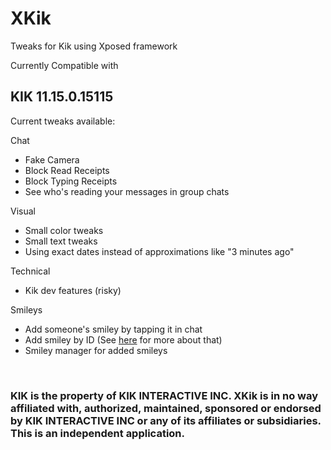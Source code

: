 # XKik
Tweaks for Kik using Xposed framework


Currently Compatible with <h2>KIK 11.15.0.15115</h2>

Current tweaks available:

Chat
* Fake Camera
* Block Read Receipts
* Block Typing Receipts
* See who's reading your messages in group chats

Visual
* Small color tweaks
* Small text tweaks
* Using exact dates instead of approximations like "3 minutes ago"

Technical
* Kik dev features (risky)

Smileys
* Add someone's smiley by tapping it in chat
* Add smiley by ID (See <a href="https://github.com/xkik-dev/XKik/wiki/Smileys">here</a> for more about that)
* Smiley manager for added smileys

<br>
<h3>KIK is the property of KIK INTERACTIVE INC. XKik is in no way affiliated with, authorized, maintained, 
sponsored or endorsed by KIK INTERACTIVE INC or any of its affiliates or subsidiaries. This is an independent application.</h3>
